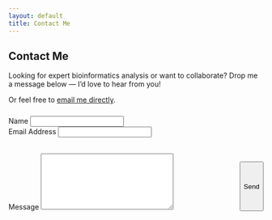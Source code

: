 ```yaml
---
layout: default
title: Contact Me
---
```


<section id="contact">
  <h1 class="pageTitle">Contact Me</h1>

  <div class="contactContent">
    <p class="intro">
      Looking for expert bioinformatics analysis or want to collaborate? Drop me a message below — I’d love to hear from you!
    </p>
    <p>
      Or feel free to <a href="mailto:mennaarafat.info@gmail.com">email me directly</a>.
    </p>
  </div>

  <form action="https://formspree.io/f/your-form-id" method="POST" class="contact-form">
    <div class="form-left">
      <label for="name">Name</label>
      <input type="text" id="name" name="name" class="full-width" required><br>
      <label for="email">Email Address</label>
      <input type="email" id="email" name="_replyto" class="full-width" required><br>
    </div>
    <div class="form-right">
      <label for="message">Message</label>
      <textarea name="message" id="message" cols="30" rows="7" class="full-width" required></textarea><br>
    </div>
    <input type="submit" value="Send" class="button">
  </form>
</section>

<style>
  .contact-form {
    display: flex;
    flex-wrap: wrap;
    gap: 2rem;
    margin-top: 1.5rem;
  }

  .form-left,
  .form-right {
    flex: 1;
    min-width: 280px;
  }

  .button {
    margin-top: 1rem;
  }
</style>
